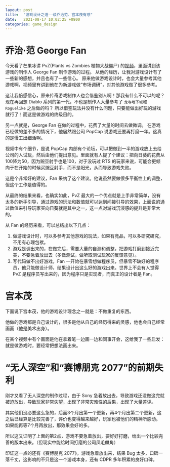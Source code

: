 ```yaml
---
layout: post
title:  "游戏设计之道——读乔治范、宫本茂有感"
date:   2021-08-17 10:02:25 +0800
categories: game_design
---
```


# 乔治·范 George Fan
今天看了芒果冰讲 PvZ(Plants vs Zombies 植物大战僵尸) 的[视频](https://www.bilibili.com/video/BV1pM4y1577b)，里面讲到该游戏的制作人 George Fan 制作游戏的过程。
从他的经历，让我对游戏设计有了一些新的感想，并且也有了一些信心。
原来他做游戏设计时，也会大量参考其他游戏啊，视频里有讲到他在为新游戏做“市场调研”，对其他游戏做了很多参考。

这让我倍感信心，原来传奇游戏制作人也会借鉴别人啊！那我有什么不可以的呢？
现在再回想 Diablo 系列的第一代，不也是制作人大量参考了 `龙与地下城`和`Roguelike` 之后做的吗？
所以借鉴玩法并没有什么问题，只要能做出好玩的游戏就行了！而这是做游戏的终级目的。

另一点就是，George Fan 在做的过程中，花费了大量的时间去做微调。
在游戏已经做的差不多的情况下，他居然跟公司 PopCap 说游戏还要再打磨一年。这真的是慢工出细活啊。

视频中有个细节，是说 PopCap 内部有个论坛，可以把做到一半的游戏放上去给公司的人试玩，然后由他们提出意见。里面就有人提了个建议：把向日葵的花费从100降为50，因为豌豆射手也是100，对于没玩过 RTS 的玩家来说，可能会更倾向于在开始的时候买豌豆射手，而不是阳光，从而导致游戏失败。

这是个非常好的建议，Fan 采纳了这个建议。他说虽然要做很多平衡性上的调整，但这个工作是值得的。

从最终的结果来看，也确实如此，PvZ 最大的一个优点就是上手非常简单，没有太多的新手引导，通过游戏的玩法和数值就可以达到间接引导的效果，上面说的通过数值来引导玩家买向日葵就是其中之一，这一点对游戏沉浸感的提升是非常大的。

从 Fan 的经历来看，可以总结出以下几点：

1. 做游戏设计时，可以多参考其他游戏的玩法，如果有竞品，可以多研究研究，不用有心理包袱。
2. 游戏是调出来的，在做完后，需要大量的自测和调整，把游戏打磨到接近完美，不要急着放出去（多做测试，做听取测试玩家的反馈意见）。
3. 写代码做不出好游戏，Fan 一开始在暴雪想做程序员，但暴雪不缺好的程序员，他只能做设计师，结果设计出这么好的游戏出来。世界上不会有人觉得 PvZ 是程序员写出来的，因为程序只是实现者，而真正的设计者是 Fan。

# 宫本茂
下面说下宫本茂，他的游戏设计理念之一就是：不做重复的东西。

他做的游戏都是自己设计的，很多是他从自己的经历得来的灵感，他也会自己经常画画（他是美术出身）。

在某个视频中有个画面是他在拿着笔一边画一边和同事开会，这给我了一些启发：就是做游戏时，要经常把想法画出来。

# “无人深空”和“赛博朋克 2077”的前期失利

刚才又看了无人深空的制作过程，由于 Sony 急着放出去，导致游戏还没做这完就被迫放出，导致玩家非常失望，出现了非常灾难性的后果，出现了大量差评。

其实他们没必要这么急的，后面3个月出第一个更新，再4个月出第二个更新，这之后已经算是比较完善了，评价也变得越来越好，玩家也被他们的精神所感动。
如果能再等7个月再放出，那效果会好的多。

所以这又证明了上面的第2点，游戏不要急着放出，要好好打磨，给出一个比较完善的版本出来。（但现实中能给时间打磨的公司凤毛麟角）

印证这一点的还有《赛博朋克 2077》，游戏急着放出来，结果 Bug 太多，口碑一落千丈，这影响的不只是这一个游戏本身，还有 CDPR 多年积累的良好口碑。
